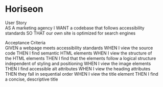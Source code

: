 # Horiseon

User Story <br>
AS A marketing agency
I WANT a codebase that follows accessibility standards
SO THAT our own site is optimized for search engines

Acceptance Criteria <br>
GIVEN a webpage meets accessibility standards
WHEN I view the source code
THEN I find semantic HTML elements
WHEN I view the structure of the HTML elements
THEN I find that the elements follow a logical structure independent of styling and positioning
WHEN I view the image elements
THEN I find accessible alt attributes
WHEN I view the heading attributes
THEN they fall in sequential order
WHEN I view the title element
THEN I find a concise, descriptive title
